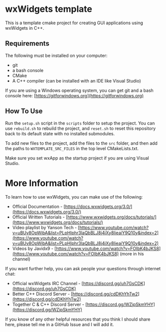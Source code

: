# wxWidgets template

This is a template cmake project for creating GUI applications using wxWidgets in C++.

## Requirements

The following must be installed on your computer:
 * git
 * a bash console 
 * CMake
 * A C++ compiler (can be installed with an IDE like Visual Studio)
 
If you are using a Windows operating system, you can get git and a bash console here: [https://gitforwindows.org](https://gitforwindows.org)

## How To Use

Run the `setup.sh` script in the `scripts` folder to setup the project. You can use `rebuild.sh` to rebuild the project, and `reset.sh` to reset this repository back to its default state with no installed submodules.

To add new files to the project, add the files to the `src` folder, and then add the paths to `WXTEMPLATE_SRC_FILES` in the top level CMakeLists.txt.

Make sure you set wxApp as the startup project if you are using Visual Studio.

# More Information

To learn how to use wxWidgets, you can make use of the following:

 * Official Documentation - [https://docs.wxwidgets.org/3.0/](https://docs.wxwidgets.org/3.0/)
 * Official Written Tutorials - [https://www.wxwidgets.org/docs/tutorials/](https://www.wxwidgets.org/docs/tutorials/)
 * Video playlist by Yanson Tech - [https://www.youtube.com/watch?v=uBUv8OpWibA&list=PLpHIphr3laQbBLJ8j4iXy8lieaiY9Q10y&index=2](https://www.youtube.com/watch?v=uBUv8OpWibA&list=PLpHIphr3laQbBLJ8j4iXy8lieaiY9Q10y&index=2)
 * Videos by Javidx9 - [https://www.youtube.com/watch?v=FOIbK4bJKS8](https://www.youtube.com/watch?v=FOIbK4bJKS8) (more in his channel)
 
If you want further help, you can ask people your questions through internet chat:

 * Official wxWidgets IRC Channel - [https://discord.gg/uh7GsCDK](https://discord.gg/uh7GsCDK)
 * Better C++ Discord Server - [https://discord.gg/cdDKhYhTw2](https://discord.gg/cdDKhYhTw2)
 * Together C & C++ Discord Server - [https://discord.gg/WZjpSkmYHY](https://discord.gg/WZjpSkmYHY) 
 
 
If you know of any other helpful resources that you think I should share here, please tell me in a GitHub Issue and I will add it.
